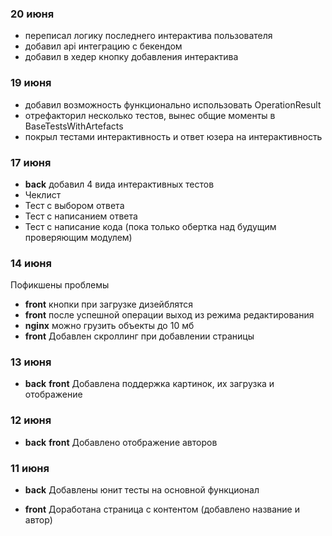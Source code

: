 ### 20 июня

- переписал логику последнего интерактива пользователя
- добавил api интеграцию с бекендом
- добавил в хедер кнопку добавления интерактива

### 19 июня

- добавил возможность функционально использовать OperationResult
- отрефакторил несколько тестов, вынес общие моменты в BaseTestsWithArtefacts
- покрыл тестами интерактивность и ответ юзера на интерактивность

### 17 июня

- **back** добавил 4 вида интерактивных тестов 
- Чеклист
- Тест с выбором ответа
- Тест с написанием ответа
- Тест с написание кода (пока только обертка над будущим проверяющим модулем)

### 14 июня

Пофикшены проблемы

- **front** кнопки при загрузке дизейблятся
- **front** после успешной операции выход из режима редактирования
- **nginx** можно грузить объекты до 10 мб
- **front** Добавлен скроллинг при добавлении страницы

### 13 июня

- **back** **front** Добавлена поддержка картинок, их загрузка и отображение

### 12 июня

- **back** **front** Добавлено отображение авторов

### 11 июня

- **back** Добавлены юнит тесты на основной функционал

- **front** Доработана страница с контентом (добавлено название и автор)
